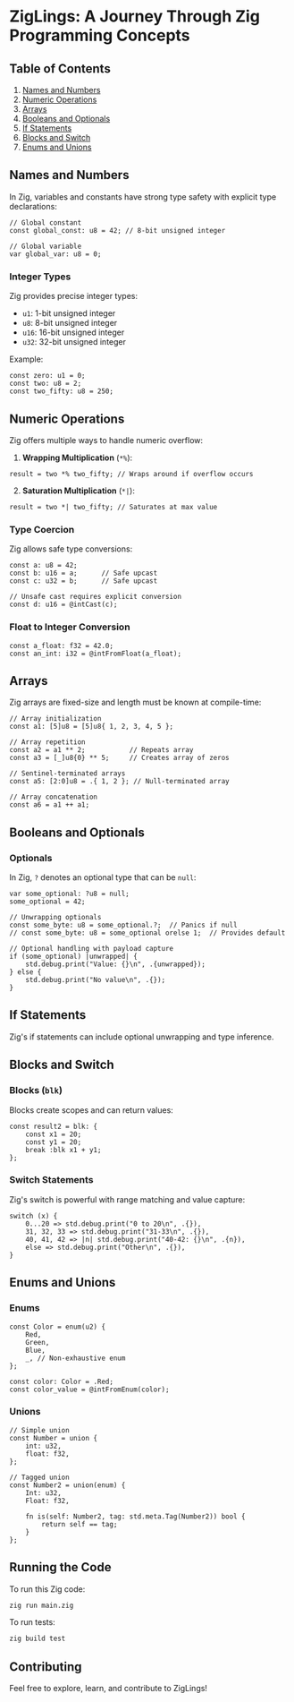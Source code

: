 # ZigLings: A Journey Through Zig Programming Concepts

## Table of Contents
1. [Names and Numbers](#names-and-numbers)
2. [Numeric Operations](#numeric-operations)
3. [Arrays](#arrays)
4. [Booleans and Optionals](#booleans-and-optionals)
5. [If Statements](#if-statements)
6. [Blocks and Switch](#blocks-and-switch)
7. [Enums and Unions](#enums-and-unions)

## Names and Numbers

In Zig, variables and constants have strong type safety with explicit type declarations:

```zig
// Global constant
const global_const: u8 = 42; // 8-bit unsigned integer

// Global variable
var global_var: u8 = 0;
```

### Integer Types
Zig provides precise integer types:
- `u1`: 1-bit unsigned integer
- `u8`: 8-bit unsigned integer
- `u16`: 16-bit unsigned integer
- `u32`: 32-bit unsigned integer

Example:
```zig
const zero: u1 = 0;
const two: u8 = 2;
const two_fifty: u8 = 250;
```

## Numeric Operations

Zig offers multiple ways to handle numeric overflow:

1. **Wrapping Multiplication** (`*%`):
```zig
result = two *% two_fifty; // Wraps around if overflow occurs
```

2. **Saturation Multiplication** (`*|`):
```zig
result = two *| two_fifty; // Saturates at max value
```

### Type Coercion
Zig allows safe type conversions:
```zig
const a: u8 = 42;
const b: u16 = a;      // Safe upcast
const c: u32 = b;      // Safe upcast

// Unsafe cast requires explicit conversion
const d: u16 = @intCast(c);
```

### Float to Integer Conversion
```zig
const a_float: f32 = 42.0;
const an_int: i32 = @intFromFloat(a_float);
```

## Arrays

Zig arrays are fixed-size and length must be known at compile-time:

```zig
// Array initialization
const a1: [5]u8 = [5]u8{ 1, 2, 3, 4, 5 };

// Array repetition
const a2 = a1 ** 2;           // Repeats array
const a3 = [_]u8{0} ** 5;     // Creates array of zeros

// Sentinel-terminated arrays
const a5: [2:0]u8 = .{ 1, 2 }; // Null-terminated array

// Array concatenation
const a6 = a1 ++ a1;
```

## Booleans and Optionals

### Optionals
In Zig, `?` denotes an optional type that can be `null`:

```zig
var some_optional: ?u8 = null;
some_optional = 42;

// Unwrapping optionals
const some_byte: u8 = some_optional.?;  // Panics if null
// const some_byte: u8 = some_optional orelse 1;  // Provides default

// Optional handling with payload capture
if (some_optional) |unwrapped| {
    std.debug.print("Value: {}\n", .{unwrapped});
} else {
    std.debug.print("No value\n", .{});
}
```

## If Statements

Zig's if statements can include optional unwrapping and type inference.

## Blocks and Switch

### Blocks (`blk`)
Blocks create scopes and can return values:

```zig
const result2 = blk: {
    const x1 = 20;
    const y1 = 20;
    break :blk x1 + y1;
};
```

### Switch Statements
Zig's switch is powerful with range matching and value capture:

```zig
switch (x) {
    0...20 => std.debug.print("0 to 20\n", .{}),
    31, 32, 33 => std.debug.print("31-33\n", .{}),
    40, 41, 42 => |n| std.debug.print("40-42: {}\n", .{n}),
    else => std.debug.print("Other\n", .{}),
}
```

## Enums and Unions

### Enums
```zig
const Color = enum(u2) {
    Red,
    Green,
    Blue,
    _, // Non-exhaustive enum
};

const color: Color = .Red;
const color_value = @intFromEnum(color);
```

### Unions
```zig
// Simple union
const Number = union {
    int: u32,
    float: f32,
};

// Tagged union
const Number2 = union(enum) {
    Int: u32,
    Float: f32,

    fn is(self: Number2, tag: std.meta.Tag(Number2)) bool {
        return self == tag;
    }
};
```

## Running the Code
To run this Zig code:
```bash
zig run main.zig
```

To run tests:
```bash
zig build test
```

## Contributing
Feel free to explore, learn, and contribute to ZigLings!

